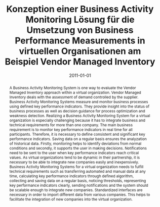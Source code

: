 ---
abstract: A Business Activity Monitoring System is one way to evaluate the Vendor
  Managed Inventory approach within a virtual organization. Vendor Managed Inventory
  deals with the assessment of demand controlled by the supplier. Business Activity
  Monitoring Systems measure and monitor business processes using defined key performance
  indicators. They provide insight into the status of business processes as well as
  decision guidance for process optimization and weakness detection. Realizing a Business
  Activity Monitoring System for a virtual organization is especially challenging
  because it has to integrate business and technical requirements for more than one
  company. The main business requirement is to monitor key performance indicators
  in real time for all participants. Therefore, it is necessary to define consistent
  and significant key performance indicators. Saving data on a regular basis ensures
  the analyzation of historical data. Firstly, monitoring helps to identify deviations
  from normal conditions and secondly, it supports the user in making decisions. Notifications
  need to be sent to the user when key performance indicators reach critical values.
  As virtual organizations tend to be dynamic in their partnership, it is necessary
  to be able to integrate new companies easily and inexpensively. Business Activity
  Monitoring Systems for a virtual organization needs to fulfill technical requirements
  such as transferring automated and manual data at any time, calculating key performance
  indicators through defined algorithm, collecting and saving data on a regular basis,
  noticing thresholds, representing key performance indicators clearly, sending notifications
  and the system should be scalable enough to integrate new companies. Standardized
  interfaces are necessary in order to import different data from various companies.
  This helps to facilitate the integration of new companies into the virtual organization.
authors:
- Handan Sentürk
date: '2011-01-01'
featured: false
links:
- name: Publik
  url: https://publik.tuwien.ac.at/showentry.php?ID=206010&lang=2
publication_types:
- '7'
publishDate: '2011-01-01'
title: Konzeption einer Business Activity Monitoring Lösung für die Umsetzung von
  Business Performance Measurements in virtuellen Organisationen am Beispiel Vendor
  Managed Inventory
url_pdf: ''
---